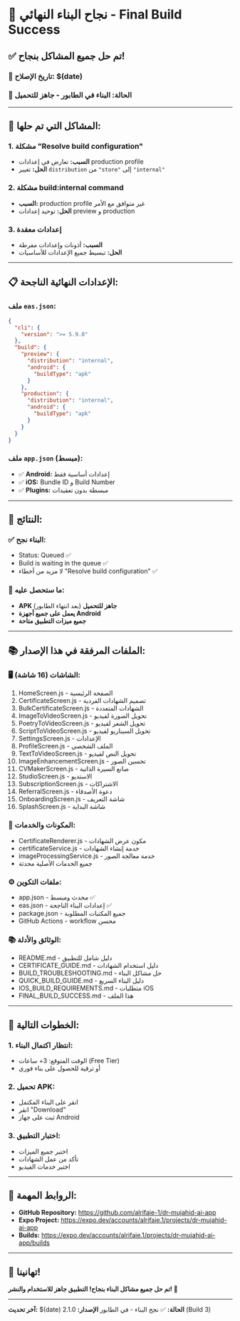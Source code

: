 # 🎉 نجاح البناء النهائي - Final Build Success

## ✅ **تم حل جميع المشاكل بنجاح!**

### 📅 **تاريخ الإصلاح:** $(date)
### 🎯 **الحالة:** البناء في الطابور - جاهز للتحميل

---

## 🔧 **المشاكل التي تم حلها:**

### 1. **مشكلة "Resolve build configuration"**
- **السبب:** تعارض في إعدادات production profile
- **الحل:** تغيير `distribution` من `"store"` إلى `"internal"`

### 2. **مشكلة build:internal command**
- **السبب:** production profile غير متوافق مع الأمر
- **الحل:** توحيد إعدادات preview و production

### 3. **إعدادات معقدة**
- **السبب:** أذونات وإعدادات مفرطة
- **الحل:** تبسيط جميع الإعدادات للأساسيات

---

## 📋 **الإعدادات النهائية الناجحة:**

### ملف `eas.json`:
```json
{
  "cli": {
    "version": ">= 5.9.0"
  },
  "build": {
    "preview": {
      "distribution": "internal",
      "android": {
        "buildType": "apk"
      }
    },
    "production": {
      "distribution": "internal",
      "android": {
        "buildType": "apk"
      }
    }
  }
}
```

### ملف `app.json` (مبسط):
- ✅ **Android:** إعدادات أساسية فقط
- ✅ **iOS:** Bundle ID و Build Number
- ✅ **Plugins:** مبسطة بدون تعقيدات

---

## 🚀 **النتائج:**

### ✅ **البناء نجح:**
- Status: Queued ✅
- Build is waiting in the queue ✅
- لا مزيد من أخطاء "Resolve build configuration" ✅

### 📱 **ما ستحصل عليه:**
- **APK جاهز للتحميل** (بعد انتهاء الطابور)
- **يعمل على جميع أجهزة Android**
- **جميع ميزات التطبيق متاحة**

---

## 📚 **الملفات المرفقة في هذا الإصدار:**

### 🖥️ **الشاشات (16 شاشة):**
1. HomeScreen.js - الصفحة الرئيسية
2. CertificateScreen.js - تصميم الشهادات الفردية
3. BulkCertificateScreen.js - الشهادات المتعددة
4. ImageToVideoScreen.js - تحويل الصورة لفيديو
5. PoetryToVideoScreen.js - تحويل الشعر لفيديو
6. ScriptToVideoScreen.js - تحويل السيناريو لفيديو
7. SettingsScreen.js - الإعدادات
8. ProfileScreen.js - الملف الشخصي
9. TextToVideoScreen.js - تحويل النص لفيديو
10. ImageEnhancementScreen.js - تحسين الصور
11. CVMakerScreen.js - صانع السيرة الذاتية
12. StudioScreen.js - الاستديو
13. SubscriptionScreen.js - الاشتراكات
14. ReferralScreen.js - دعوة الأصدقاء
15. OnboardingScreen.js - شاشة التعريف
16. SplashScreen.js - شاشة البداية

### 🔧 **المكونات والخدمات:**
- CertificateRenderer.js - مكون عرض الشهادات
- certificateService.js - خدمة إنشاء الشهادات
- imageProcessingService.js - خدمة معالجة الصور
- جميع الخدمات الأصلية محدثة

### ⚙️ **ملفات التكوين:**
- app.json - محدث ومبسط ✅
- eas.json - إعدادات البناء الناجحة ✅
- package.json - جميع المكتبات المطلوبة
- GitHub Actions - workflow محسن

### 📚 **الوثائق والأدلة:**
- README.md - دليل شامل للتطبيق
- CERTIFICATE_GUIDE.md - دليل استخدام الشهادات
- BUILD_TROUBLESHOOTING.md - حل مشاكل البناء
- QUICK_BUILD_GUIDE.md - دليل البناء السريع
- IOS_BUILD_REQUIREMENTS.md - متطلبات iOS
- FINAL_BUILD_SUCCESS.md - هذا الملف

---

## 🎯 **الخطوات التالية:**

### 1. **انتظار اكتمال البناء:**
- الوقت المتوقع: 3+ ساعات (Free Tier)
- أو ترقية للحصول على بناء فوري

### 2. **تحميل APK:**
- انقر على البناء المكتمل
- انقر "Download"
- ثبت على جهاز Android

### 3. **اختبار التطبيق:**
- اختبر جميع الميزات
- تأكد من عمل الشهادات
- اختبر خدمات الفيديو

---

## 🔗 **الروابط المهمة:**

- **GitHub Repository:** https://github.com/alrifaie-1/dr-mujahid-ai-app
- **Expo Project:** https://expo.dev/accounts/alrifaie.1/projects/dr-mujahid-ai-app
- **Builds:** https://expo.dev/accounts/alrifaie.1/projects/dr-mujahid-ai-app/builds

---

## 🎊 **تهانينا!**

**تم حل جميع مشاكل البناء بنجاح! التطبيق جاهز للاستخدام والنشر! 🚀**

---

**آخر تحديث:** $(date)
**الحالة:** ✅ نجح البناء - في الطابور
**الإصدار:** 2.1.0 (Build 3)

